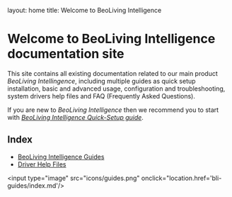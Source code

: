 layout: home
title: Welcome to BeoLiving Intelligence 
# Welcome to BeoLiving Intelligence documentation site

This site contains all existing documentation related to our main product _BeoLiving Intellingence_, including multiple guides as quick setup 
installation, basic and advanced usage, configuration and troubleshooting, system drivers help files and FAQ (Frequently Asked Questions).

If you are new to _BeoLiving Intelligence_ then we recommend you to start with [_BeoLiving Intelligence Quick-Setup guide_](bli-guides/bli-quick-setup-guide.md).   

## Index

+ [BeoLiving Intelligence Guides](bli-guides/index.md)
+ [Driver Help Files](bli-help-files/drivers/main.md)

<input type="image" src="icons/guides.png" onclick="location.href='bli-guides/index.md'/>

